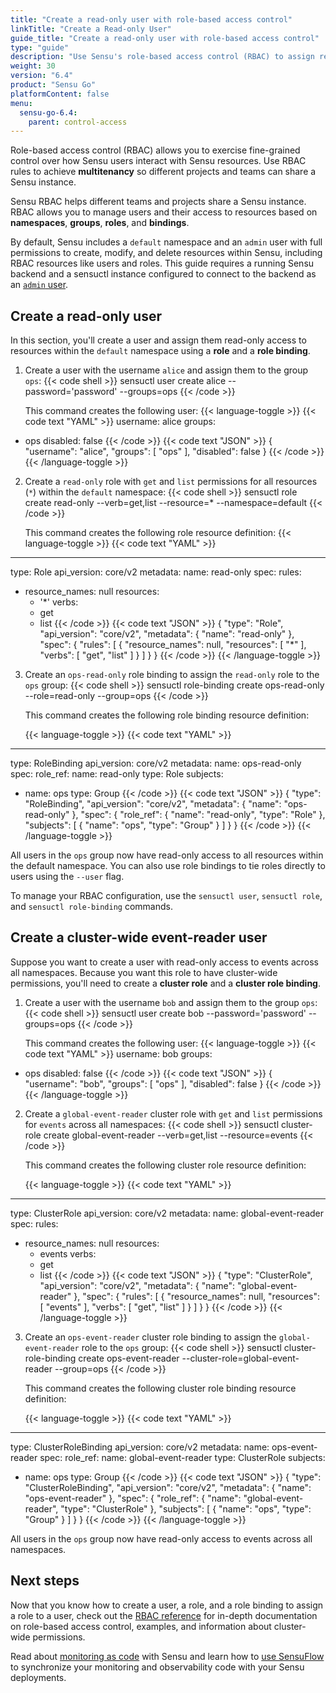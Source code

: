 ```yaml
---
title: "Create a read-only user with role-based access control"
linkTitle: "Create a Read-only User"
guide_title: "Create a read-only user with role-based access control"
type: "guide"
description: "Use Sensu's role-based access control (RBAC) to assign read-only access to users and achieve multitenancy so projects and teams can share a Sensu instance."
weight: 30
version: "6.4"
product: "Sensu Go"
platformContent: false
menu: 
  sensu-go-6.4:
    parent: control-access
---
```


Role-based access control (RBAC) allows you to exercise fine-grained control over how Sensu users interact with Sensu resources.
Use RBAC rules to achieve **multitenancy** so different projects and teams can share a Sensu instance. 

Sensu RBAC helps different teams and projects share a Sensu instance.
RBAC allows you to manage users and their access to resources based on **namespaces**, **groups**, **roles**, and **bindings**.

By default, Sensu includes a `default` namespace and an `admin` user with full permissions to create, modify, and delete resources within Sensu, including RBAC resources like users and roles.
This guide requires a running Sensu backend and a sensuctl instance configured to connect to the backend as an [`admin` user][2].

## Create a read-only user

In this section, you'll create a user and assign them read-only access to resources within the `default` namespace using a **role** and a **role binding**.

1. Create a user with the username `alice` and assign them to the group `ops`:
{{< code shell >}}
sensuctl user create alice --password='password' --groups=ops
{{< /code >}}

   This command creates the following user:
   {{< language-toggle >}}
{{< code text "YAML" >}}
username: alice
groups:
- ops
disabled: false
{{< /code >}}
{{< code text "JSON" >}}
{
  "username": "alice",
  "groups": [
    "ops"
  ],
  "disabled": false
}
{{< /code >}}
{{< /language-toggle >}}

2. Create a `read-only` role with `get` and `list` permissions for all resources (`*`) within the `default` namespace:
{{< code shell >}}
sensuctl role create read-only --verb=get,list --resource=* --namespace=default
{{< /code >}}

   This command creates the following role resource definition:
   {{< language-toggle >}}
{{< code text "YAML" >}}
---
type: Role
api_version: core/v2
metadata:
  name: read-only
spec:
  rules:
  - resource_names: null
    resources:
    - '*'
    verbs:
    - get
    - list
{{< /code >}}
{{< code text "JSON" >}}
{
  "type": "Role",
  "api_version": "core/v2",
  "metadata": {
    "name": "read-only"
  },
  "spec": {
    "rules": [
      {
        "resource_names": null,
        "resources": [
          "*"
        ],
        "verbs": [
          "get",
          "list"
        ]
      }
    ]
  }
}
{{< /code >}}
{{< /language-toggle >}}

3. Create an `ops-read-only` role binding to assign the `read-only` role to the `ops` group:
{{< code shell >}}
sensuctl role-binding create ops-read-only --role=read-only --group=ops
{{< /code >}}

   This command creates the following role binding resource definition:

   {{< language-toggle >}}
{{< code text "YAML" >}}
---
type: RoleBinding
api_version: core/v2
metadata:
  name: ops-read-only
spec:
  role_ref:
    name: read-only
    type: Role
  subjects:
  - name: ops
    type: Group
{{< /code >}}
{{< code text "JSON" >}}
{
  "type": "RoleBinding",
  "api_version": "core/v2",
  "metadata": {
    "name": "ops-read-only"
  },
  "spec": {
    "role_ref": {
      "name": "read-only",
      "type": "Role"
    },
    "subjects": [
      {
        "name": "ops",
        "type": "Group"
      }
    ]
  }
}
{{< /code >}}
{{< /language-toggle >}}

All users in the `ops` group now have read-only access to all resources within the default namespace.
You can also use role bindings to tie roles directly to users using the `--user` flag.

To manage your RBAC configuration, use the `sensuctl user`, `sensuctl role`, and `sensuctl role-binding` commands.

## Create a cluster-wide event-reader user

Suppose you want to create a user with read-only access to events across all namespaces.
Because you want this role to have cluster-wide permissions, you'll need to create a **cluster role** and a **cluster role binding**.

1. Create a user with the username `bob` and assign them to the group `ops`:
{{< code shell >}}
sensuctl user create bob --password='password' --groups=ops
{{< /code >}}

   This command creates the following user:
   {{< language-toggle >}}
{{< code text "YAML" >}}
username: bob
groups:
- ops
disabled: false
{{< /code >}}
{{< code text "JSON" >}}
{
  "username": "bob",
  "groups": [
    "ops"
  ],
  "disabled": false
}
{{< /code >}}
{{< /language-toggle >}}

2. Create a `global-event-reader` cluster role with `get` and `list` permissions for `events` across all namespaces:
{{< code shell >}}
sensuctl cluster-role create global-event-reader --verb=get,list --resource=events
{{< /code >}}

   This command creates the following cluster role resource definition:
   
   {{< language-toggle >}}
{{< code text "YAML" >}}
---
type: ClusterRole
api_version: core/v2
metadata:
  name: global-event-reader
spec:
  rules:
  - resource_names: null
    resources:
    - events
    verbs:
    - get
    - list
{{< /code >}}
{{< code text "JSON" >}}
{
  "type": "ClusterRole",
  "api_version": "core/v2",
  "metadata": {
    "name": "global-event-reader"
  },
  "spec": {
    "rules": [
      {
        "resource_names": null,
        "resources": [
          "events"
        ],
        "verbs": [
          "get",
          "list"
        ]
      }
    ]
  }
}
{{< /code >}}
{{< /language-toggle >}}

3. Create an `ops-event-reader` cluster role binding to assign the `global-event-reader` role to the `ops` group:
{{< code shell >}}
sensuctl cluster-role-binding create ops-event-reader --cluster-role=global-event-reader --group=ops
{{< /code >}}

   This command creates the following cluster role binding resource definition:

   {{< language-toggle >}}
{{< code text "YAML" >}}
---
type: ClusterRoleBinding
api_version: core/v2
metadata:
  name: ops-event-reader
spec:
  role_ref:
    name: global-event-reader
    type: ClusterRole
  subjects:
  - name: ops
    type: Group
{{< /code >}}
{{< code text "JSON" >}}
{
  "type": "ClusterRoleBinding",
  "api_version": "core/v2",
  "metadata": {
    "name": "ops-event-reader"
  },
  "spec": {
    "role_ref": {
      "name": "global-event-reader",
      "type": "ClusterRole"
    },
    "subjects": [
      {
        "name": "ops",
        "type": "Group"
      }
    ]
  }
}
{{< /code >}}
{{< /language-toggle >}}

All users in the `ops` group now have read-only access to events across all namespaces.

## Next steps

Now that you know how to create a user, a role, and a role binding to assign a role to a user, check out the [RBAC reference][1] for in-depth documentation on role-based access control, examples, and information about cluster-wide permissions.

Read about [monitoring as code][3] with Sensu and learn how to [use SensuFlow][4] to synchronize your monitoring and observability code with your Sensu deployments.


[1]: ../rbac/
[2]: ../rbac#default-users
[3]: ../../monitoring-as-code/
[4]: https://sensu.io/blog/monitoring-as-code-with-sensu-flow
